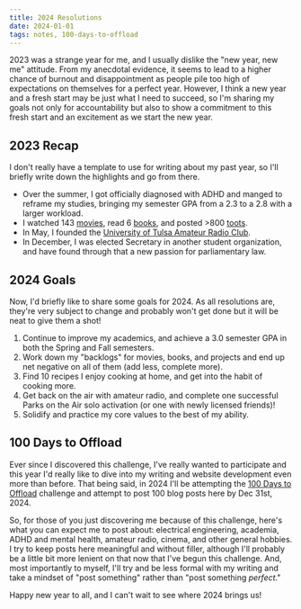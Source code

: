 ```yaml
---
title: 2024 Resolutions
date: 2024-01-01
tags: notes, 100-days-to-offload
---
```


2023 was a strange year for me, and I usually dislike the "new year, new me" attitude. From my anecdotal evidence, it seems to lead to a higher chance of burnout and disappointment as people pile too high of expectations on themselves for a perfect year. However, I think a new year and a fresh start may be just what I need to succeed, so I'm sharing my goals not only for accountability but also to show a commitment to this fresh start and an excitement as we start the new year.

## 2023 Recap

I don't really have a template to use for writing about my past year, so I'll briefly write down the highlights and go from there.

- Over the summer, I got officially diagnosed with ADHD and manged to reframe my studies, bringing my semester GPA from a 2.3 to a 2.8 with a larger workload.
- I watched 143 [movies](https://letterboxd.com/roguefoam/year/2023/), read 6 [books](https://app.thestorygraph.com/profile/ww0cj), and posted >800 [toots](https://semaphore.social/accounts/017CT4DSTHJSQDNZ6S5MZAZ2SK).
- In May, I founded the [University of Tulsa Amateur Radio Club](https://qrz.com/db/KC5TU).
- In December, I was elected Secretary in another student organization, and have found through that a new passion for parliamentary law.

## 2024 Goals

Now, I'd briefly like to share some goals for 2024. As all resolutions are, they're very subject to change and probably won't get done but it will be neat to give them a shot!

1. Continue to improve my academics, and achieve a 3.0 semester GPA in both the Spring and Fall semesters.
2. Work down my "backlogs" for movies, books, and projects and end up net negative on all of them (add less, complete more).
3. Find 10 recipes I enjoy cooking at home, and get into the habit of cooking more.
4. Get back on the air with amateur radio, and complete one successful Parks on the Air solo activation (or one with newly licensed friends)!
5. Solidify and practice my core values to the best of my ability.

## 100 Days to Offload

Ever since I discovered this challenge, I've really wanted to participate and this year I'd really like to dive into my writing and website development even more than before. That being said, in 2024 I'll be attempting the [100 Days to Offload](https://100daystooffload.com/) challenge and attempt to post 100 blog posts here by Dec 31st, 2024.

So, for those of you just discovering me because of this challenge, here's what you can expect me to post about: electrical engineering, academia, ADHD and mental health, amateur radio, cinema, and other general hobbies. I try to keep posts here meaningful and without filler, although I'll probably be a little bit more lenient on that now that I've begun this challenge. And, most importantly to myself, I'll try and be less formal with my writing and take a mindset of "post something" rather than "post something *perfect*."

Happy new year to all, and I can't wait to see where 2024 brings us! 